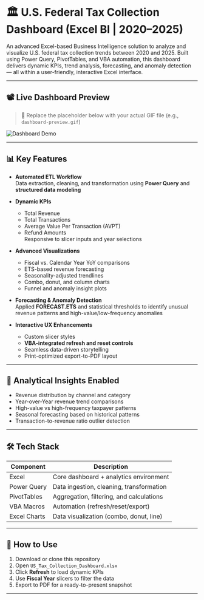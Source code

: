 # 🏛️ U.S. Federal Tax Collection Dashboard (Excel BI | 2020–2025)

An advanced Excel-based Business Intelligence solution to analyze and visualize U.S. federal tax collection trends between 2020 and 2025. Built using Power Query, PivotTables, and VBA automation, this dashboard delivers dynamic KPIs, trend analysis, forecasting, and anomaly detection — all within a user-friendly, interactive Excel interface.

---

## 📽️ Live Dashboard Preview

> 📌 Replace the placeholder below with your actual GIF file (e.g., `dashboard-preview.gif`)

![Dashboard Demo](![Dashboard_preview](https://github.com/user-attachments/assets/c6d8e2b9-7528-43a3-8c73-98c1446f32ca)
)

---

## 📊 Key Features

- **Automated ETL Workflow**  
  Data extraction, cleaning, and transformation using **Power Query** and **structured data modeling**

- **Dynamic KPIs**  
  - Total Revenue  
  - Total Transactions  
  - Average Value Per Transaction (AVPT)  
  - Refund Amounts  
  Responsive to slicer inputs and year selections

- **Advanced Visualizations**  
  - Fiscal vs. Calendar Year YoY comparisons  
  - ETS-based revenue forecasting  
  - Seasonality-adjusted trendlines  
  - Combo, donut, and column charts  
  - Funnel and anomaly insight plots

- **Forecasting & Anomaly Detection**  
  Applied **FORECAST.ETS** and statistical thresholds to identify unusual revenue patterns and high-value/low-frequency anomalies

- **Interactive UX Enhancements**  
  - Custom slicer styles  
  - **VBA-integrated refresh and reset controls**  
  - Seamless data-driven storytelling  
  - Print-optimized export-to-PDF layout

---

## 🧠 Analytical Insights Enabled

- Revenue distribution by channel and category
- Year-over-Year revenue trend comparisons
- High-value vs high-frequency taxpayer patterns
- Seasonal forecasting based on historical patterns
- Transaction-to-revenue ratio outlier detection

---

## 🛠️ Tech Stack

| Component     | Description                              |
|---------------|------------------------------------------|
| Excel         | Core dashboard + analytics environment   |
| Power Query   | Data ingestion, cleaning, transformation |
| PivotTables   | Aggregation, filtering, and calculations |
| VBA Macros    | Automation (refresh/reset/export)        |
| Excel Charts  | Data visualization (combo, donut, line)  |

---

## 🚀 How to Use

1. Download or clone this repository
2. Open `US_Tax_Collection_Dashboard.xlsx`
3. Click **Refresh** to load dynamic KPIs
4. Use **Fiscal Year** slicers to filter the data
5. Export to PDF for a ready-to-present snapshot

---
